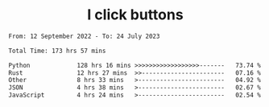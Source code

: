 <h1 align="center">
I click buttons
</h1>

<!--START_SECTION:waka-->

```txt
From: 12 September 2022 - To: 24 July 2023

Total Time: 173 hrs 57 mins

Python             128 hrs 16 mins >>>>>>>>>>>>>>>>>>-------   73.74 %
Rust               12 hrs 27 mins  >>-----------------------   07.16 %
Other              8 hrs 33 mins   >------------------------   04.92 %
JSON               4 hrs 38 mins   >------------------------   02.67 %
JavaScript         4 hrs 24 mins   >------------------------   02.54 %
```

<!--END_SECTION:waka-->
